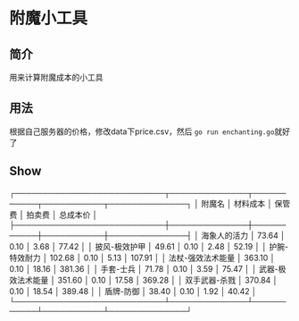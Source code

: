 # 附魔小工具

## 简介

用来计算附魔成本的小工具

## 用法

根据自己服务器的价格，修改data下price.csv，然后 `go run enchanting.go`就好了

## Show

┌───────────────────────────┬──────────────┬───────────┬───────────┬──────────────┐
│ 附魔名                    │ 材料成本     │ 保管费    │ 拍卖费    │ 总成本价     │
├───────────────────────────┼──────────────┼───────────┼───────────┼──────────────┤
│ 海象人的活力              │ 73.64        │ 0.10      │ 3.68      │ 77.42        │
│ 披风-极效护甲             │ 49.61        │ 0.10      │ 2.48      │ 52.19        │
│ 护腕-特效耐力             │ 102.68       │ 0.10      │ 5.13      │ 107.91       │
│ 法杖-强效法术能量         │ 363.10       │ 0.10      │ 18.16     │ 381.36       │
│ 手套-士兵                 │ 71.78        │ 0.10      │ 3.59      │ 75.47        │
│ 武器-极效法术能量         │ 351.60       │ 0.10      │ 17.58     │ 369.28       │
│ 双手武器-杀戮             │ 370.84       │ 0.10      │ 18.54     │ 389.48       │
│ 盾牌-防御                 │ 38.40        │ 0.10      │ 1.92      │ 40.42        │
└───────────────────────────┴──────────────┴───────────┴───────────┴──────────────┘
